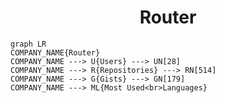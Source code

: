 <h1 align="center">Router</h1>

```mermaid
graph LR
COMPANY_NAME{Router}
COMPANY_NAME ---> U{Users} ---> UN[28]
COMPANY_NAME ---> R{Repositories} ---> RN[514]
COMPANY_NAME ---> G{Gists} ---> GN[179]
COMPANY_NAME ---> ML{Most Used<br>Languages}
```
